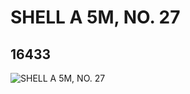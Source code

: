 # SHELL A 5M, NO. 27
## 16433
![SHELL A 5M, NO. 27](https://lc-www-live-s.legocdn.com/media/bricks/5/2/6060832.jpg)